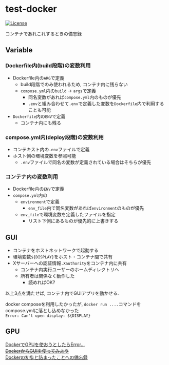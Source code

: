 # test-docker
[![License](https://img.shields.io/github/license/c012vu5/test-docker.svg?style=flat-square)](./LICENSE)

コンテナであれこれするときの備忘録

## Variable

### Dockerfile内(build段階)の変数利用
- Dockerfile内の`ARG`で定義
  - build段階でのみ使われるため, コンテナ内に残らない
  - `compose.yml`内の`build` -> `args`で定義
    - 同名変数があれば`compose.yml`内のものが優先
    - `.env`と組み合わせて`.env`で定義した変数を`Dockerfile`内で利用することも可能
- `Dockerfile`内の`ENV`で定義
  - コンテナ内にも残る

### compose.yml内(deploy段階)の変数利用
- コンテキスト内の`.env`ファイルで定義
- ホスト側の環境変数を参照可能
  - `.env`ファイルで同名の変数が定義されている場合はそちらが優先

### コンテナ内の変数利用
- Dockerfile内の`ENV`で定義
- `compose.yml`内の
  - `environment`で定義
    - `env_file`内で同名変数があれば`environment`のものが優先
  - `env_file`で環境変数を定義したファイルを指定
    - リスト下側にあるものが優先的に上書きする

## GUI

- コンテナをホストネットワークで起動する
- 環境変数`${DISPLAY}`をホスト・コンテナ間で共有
- Xサーバーへの認証情報`.Xauthority`をコンテナ内に共有
  - コンテナ内実行ユーザーのホームディレクトリへ
  - 所有者は関係なく動作した
    - 読めればOK?

以上3点を満たせば, コンテナ内でGUIアプリを動かせる.  

docker composeを利用したかったが, `docker run ....`コマンドをcompose.ymlに落とし込めなかった  
`Error: Can't open display: ${DISPLAY}`

## GPU

[DockerでGPUを使おうとしたらError...](https://cocoinit23.com/docker-gpu-error-response-from-daemon-linux-runtime-spec-devices-could-not-select-device-driver-with-capabilities-gpu)  
~~[DockerからGUIを使ってみよう](https://www.idnet.co.jp/column/page_229.html)~~  
[Dockerの初歩と詰まったことへの備忘録](https://qiita.com/Yuya-Shimizu/items/f0ace02062cc13e9d54b)  
